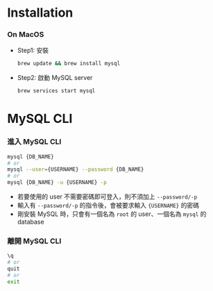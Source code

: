 # Installation

### On MacOS

- Step1: 安裝

    ```bash
    brew update && brew install mysql
    ```

- Step2: 啟動 MySQL server

    ```bash
    brew services start mysql
    ```

# MySQL CLI

### 進入 MySQL CLI

```bash
mysql {DB_NAME}
# or
mysql --user={USERNAME} --password {DB_NAME}
# or
mysql {DB_NAME} -u {USERNAME} -p
```

- 若要使用的 user 不需要密碼即可登入，則不須加上 `--password/-p`
- 輸入有 `--password/-p` 的指令後，會被要求輸入 `{USERNAME}` 的密碼
- 剛安裝 MySQL 時，只會有一個名為 `root` 的 user、一個名為 `mysql` 的 database

### 離開 MySQL CLI

```bash
\q
# or
quit
# or
exit
```

